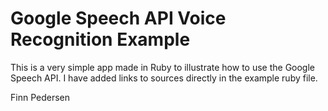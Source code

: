 # Google Speech API Voice Recognition Example

This is a very simple app made in Ruby to illustrate how to use the Google Speech API. 
I have added links to sources directly in the example ruby file. 

Finn Pedersen

